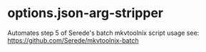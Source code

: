 # options.json-arg-stripper
Automates step 5 of Serede's batch mkvtoolnix script usage  see: https://github.com/Serede/mkvtoolnix-batch 
